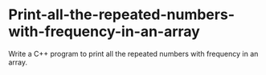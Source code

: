# Print-all-the-repeated-numbers-with-frequency-in-an-array
Write a C++ program to print all the repeated numbers with frequency in an array.

